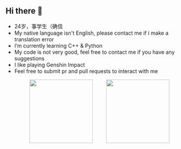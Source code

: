 ## Hi there 👋

-   24岁，事学生（确信
-   My native language isn't English, please contact me if i make a translation error
-   I’m currently learning C++ & Python
-   My code is not very good, feel free to contact me if you have any suggestions
-   I like playing Genshin Impact
-   Feel free to submit pr and pull requests to interact with me


<div align="center">
<span>  </span>
<img height="170px" src="https://github-readme-stats.vercel.app/api?username=rwx9032" />
<span>  </span>
<img height="170px" src="https://github-readme-stats.vercel.app/api/top-langs/?username=rwx9032&layout=compact&langs_count=8" />
<span>  </span>
</div>
